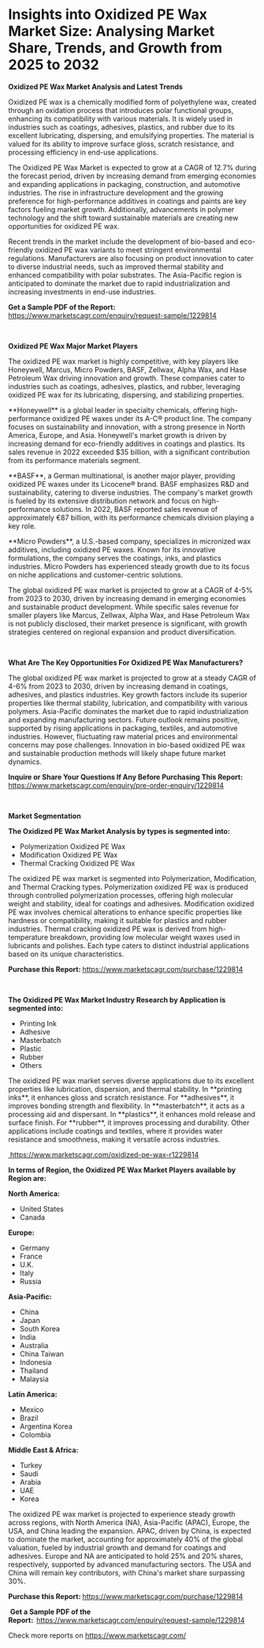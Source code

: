 <p><h1>Insights into Oxidized PE Wax Market Size: Analysing Market Share, Trends, and Growth from 2025 to 2032</h1></p><p><strong>Oxidized PE Wax Market Analysis and Latest Trends</strong></p>
<p><p>Oxidized PE wax is a chemically modified form of polyethylene wax, created through an oxidation process that introduces polar functional groups, enhancing its compatibility with various materials. It is widely used in industries such as coatings, adhesives, plastics, and rubber due to its excellent lubricating, dispersing, and emulsifying properties. The material is valued for its ability to improve surface gloss, scratch resistance, and processing efficiency in end-use applications.</p><p>The Oxidized PE Wax Market is expected to grow at a CAGR of 12.7% during the forecast period, driven by increasing demand from emerging economies and expanding applications in packaging, construction, and automotive industries. The rise in infrastructure development and the growing preference for high-performance additives in coatings and paints are key factors fueling market growth. Additionally, advancements in polymer technology and the shift toward sustainable materials are creating new opportunities for oxidized PE wax.</p><p>Recent trends in the market include the development of bio-based and eco-friendly oxidized PE wax variants to meet stringent environmental regulations. Manufacturers are also focusing on product innovation to cater to diverse industrial needs, such as improved thermal stability and enhanced compatibility with polar substrates. The Asia-Pacific region is anticipated to dominate the market due to rapid industrialization and increasing investments in end-use industries.</p></p>
<p><strong>Get a Sample PDF of the Report:&nbsp;</strong> <a href="https://www.marketscagr.com/enquiry/request-sample/1229814?utm_campaign=1126&utm_medium=2&utm_source=Github&utm_content=ia&utm_term=27012025&utm_id=oxidized-pe-wax">https://www.marketscagr.com/enquiry/request-sample/1229814</a></p>
<p>&nbsp;</p>
<p><strong>Oxidized PE Wax Major Market Players</strong></p>
<p><p>The oxidized PE wax market is highly competitive, with key players like Honeywell, Marcus, Micro Powders, BASF, Zellwax, Alpha Wax, and Hase Petroleum Wax driving innovation and growth. These companies cater to industries such as coatings, adhesives, plastics, and rubber, leveraging oxidized PE wax for its lubricating, dispersing, and stabilizing properties.</p><p>**Honeywell** is a global leader in specialty chemicals, offering high-performance oxidized PE waxes under its A-C® product line. The company focuses on sustainability and innovation, with a strong presence in North America, Europe, and Asia. Honeywell's market growth is driven by increasing demand for eco-friendly additives in coatings and plastics. Its sales revenue in 2022 exceeded $35 billion, with a significant contribution from its performance materials segment.</p><p>**BASF**, a German multinational, is another major player, providing oxidized PE waxes under its Licocene® brand. BASF emphasizes R&D and sustainability, catering to diverse industries. The company's market growth is fueled by its extensive distribution network and focus on high-performance solutions. In 2022, BASF reported sales revenue of approximately €87 billion, with its performance chemicals division playing a key role.</p><p>**Micro Powders**, a U.S.-based company, specializes in micronized wax additives, including oxidized PE waxes. Known for its innovative formulations, the company serves the coatings, inks, and plastics industries. Micro Powders has experienced steady growth due to its focus on niche applications and customer-centric solutions.</p><p>The global oxidized PE wax market is projected to grow at a CAGR of 4-5% from 2023 to 2030, driven by increasing demand in emerging economies and sustainable product development. While specific sales revenue for smaller players like Marcus, Zellwax, Alpha Wax, and Hase Petroleum Wax is not publicly disclosed, their market presence is significant, with growth strategies centered on regional expansion and product diversification.</p></p>
<p>&nbsp;</p>
<p><strong>What Are The Key Opportunities For Oxidized PE Wax Manufacturers?</strong></p>
<p><p>The global oxidized PE wax market is projected to grow at a steady CAGR of 4-6% from 2023 to 2030, driven by increasing demand in coatings, adhesives, and plastics industries. Key growth factors include its superior properties like thermal stability, lubrication, and compatibility with various polymers. Asia-Pacific dominates the market due to rapid industrialization and expanding manufacturing sectors. Future outlook remains positive, supported by rising applications in packaging, textiles, and automotive industries. However, fluctuating raw material prices and environmental concerns may pose challenges. Innovation in bio-based oxidized PE wax and sustainable production methods will likely shape future market dynamics.</p></p>
<p><strong>Inquire or Share Your Questions If Any Before Purchasing This Report:</strong> <a href="https://www.marketscagr.com/enquiry/pre-order-enquiry/1229814?utm_campaign=1126&utm_medium=2&utm_source=Github&utm_content=ia&utm_term=27012025&utm_id=oxidized-pe-wax">https://www.marketscagr.com/enquiry/pre-order-enquiry/1229814</a></p>
<p>&nbsp;</p>
<p><strong>Market Segmentation</strong></p>
<p><strong>The Oxidized PE Wax Market Analysis by types is segmented into:</strong></p>
<p><ul><li>Polymerization Oxidized PE Wax</li><li>Modification Oxidized PE Wax</li><li>Thermal Cracking Oxidized PE Wax</li></ul></p>
<p><p>The oxidized PE wax market is segmented into Polymerization, Modification, and Thermal Cracking types. Polymerization oxidized PE wax is produced through controlled polymerization processes, offering high molecular weight and stability, ideal for coatings and adhesives. Modification oxidized PE wax involves chemical alterations to enhance specific properties like hardness or compatibility, making it suitable for plastics and rubber industries. Thermal cracking oxidized PE wax is derived from high-temperature breakdown, providing low molecular weight waxes used in lubricants and polishes. Each type caters to distinct industrial applications based on its unique characteristics.</p></p>
<p><strong>Purchase this Report:&nbsp;</strong><a href="https://www.marketscagr.com/purchase/1229814?utm_campaign=1126&utm_medium=2&utm_source=Github&utm_content=ia&utm_term=27012025&utm_id=oxidized-pe-wax">https://www.marketscagr.com/purchase/1229814</a></p>
<p>&nbsp;</p>
<p><strong>The Oxidized PE Wax Market Industry Research by Application is segmented into:</strong></p>
<p><ul><li>Printing Ink</li><li>Adhesive</li><li>Masterbatch</li><li>Plastic</li><li>Rubber</li><li>Others</li></ul></p>
<p><p>The oxidized PE wax market serves diverse applications due to its excellent properties like lubrication, dispersion, and thermal stability. In **printing inks**, it enhances gloss and scratch resistance. For **adhesives**, it improves bonding strength and flexibility. In **masterbatch**, it acts as a processing aid and dispersant. In **plastics**, it enhances mold release and surface finish. For **rubber**, it improves processing and durability. Other applications include coatings and textiles, where it provides water resistance and smoothness, making it versatile across industries.</p></p>
<p><a href="https://www.marketscagr.com/oxidized-pe-wax-r1229814?utm_campaign=1126&utm_medium=2&utm_source=Github&utm_content=ia&utm_term=27012025&utm_id=oxidized-pe-wax">&nbsp;https://www.marketscagr.com/oxidized-pe-wax-r1229814</a></p>
<p><strong>In terms of Region, the Oxidized PE Wax Market Players available by Region are:</strong></p>
<p>
    <p> <strong> North America: </strong>
        <ul>
            <li>United States</li>
            <li>Canada</li>
        </ul>
        </p> 
    <p> <strong> Europe: </strong>
        <ul>
            <li>Germany</li>
            <li>France</li>
            <li>U.K.</li>
            <li>Italy</li>
            <li>Russia</li>
        </ul>
        </p> 
    <p> <strong> Asia-Pacific: </strong>
        <ul>
            <li>China</li>
            <li>Japan</li>
            <li>South Korea</li>
            <li>India</li>
            <li>Australia</li>
            <li>China Taiwan</li>
            <li>Indonesia</li>
            <li>Thailand</li>
            <li>Malaysia</li>
        </ul>
        </p> 
    <p> <strong> Latin America: </strong>
        <ul>
            <li>Mexico</li>
            <li>Brazil</li>
            <li>Argentina Korea</li>
            <li>Colombia</li>
        </ul>
        </p> 
    <p> <strong> Middle East & Africa: </strong>
        <ul>
            <li>Turkey</li>
            <li>Saudi</li>
            <li>Arabia</li>
            <li>UAE</li>
            <li>Korea</li>
        </ul>
    </p>
    </p>
<p><p>The oxidized PE wax market is projected to experience steady growth across regions, with North America (NA), Asia-Pacific (APAC), Europe, the USA, and China leading the expansion. APAC, driven by China, is expected to dominate the market, accounting for approximately 40% of the global valuation, fueled by industrial growth and demand for coatings and adhesives. Europe and NA are anticipated to hold 25% and 20% shares, respectively, supported by advanced manufacturing sectors. The USA and China will remain key contributors, with China's market share surpassing 30%.</p></p>
<p><strong>Purchase this Report: </strong><a href="https://www.marketscagr.com/purchase/1229814?utm_campaign=1126&utm_medium=2&utm_source=Github&utm_content=ia&utm_term=27012025&utm_id=oxidized-pe-wax">https://www.marketscagr.com/purchase/1229814</a></p>
<p>&nbsp;<strong>Get a Sample PDF of the Report:&nbsp;&nbsp;</strong><a href="https://www.marketscagr.com/enquiry/request-sample/1229814?utm_campaign=1126&utm_medium=2&utm_source=Github&utm_content=ia&utm_term=27012025&utm_id=oxidized-pe-wax">https://www.marketscagr.com/enquiry/request-sample/1229814</a></p>
<p><strong></strong></p>
<p>Check more reports on <a href="https://www.marketscagr.com/?utm_campaign=1126&utm_medium=2&utm_source=Github&utm_content=ia&utm_term=27012025&utm_id=oxidized-pe-wax">https://www.marketscagr.com/</a></p>